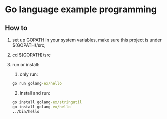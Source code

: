 # Go language example programming

## How to
1. set up GOPATH in your system variables, make sure this project is under $(GOPATH)/src;
2. cd $(GOPATH)/src
3. run or install:
    1. only run: 
    ```cmd
    go run golang-ex/hello
    ```

    2. install and run: 
    ```cmd
    go install golang-ex/stringutil
    go install golang-ex/hello
    ../bin/hello
    ```

